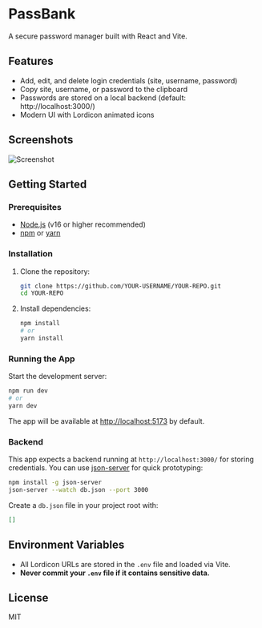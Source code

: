 # PassBank

A secure password manager built with React and Vite.

## Features
- Add, edit, and delete login credentials (site, username, password)
- Copy site, username, or password to the clipboard
- Passwords are stored on a local backend (default: http://localhost:3000/)
- Modern UI with Lordicon animated icons

## Screenshots
![Screenshot](screenshot.png)

## Getting Started

### Prerequisites
- [Node.js](https://nodejs.org/) (v16 or higher recommended)
- [npm](https://www.npmjs.com/) or [yarn](https://yarnpkg.com/)

### Installation
1. Clone the repository:
   ```sh
   git clone https://github.com/YOUR-USERNAME/YOUR-REPO.git
   cd YOUR-REPO
   ```
2. Install dependencies:
   ```sh
   npm install
   # or
   yarn install
   ```

### Running the App
Start the development server:
```sh
npm run dev
# or
yarn dev
```

The app will be available at [http://localhost:5173](http://localhost:5173) by default.

### Backend
This app expects a backend running at `http://localhost:3000/` for storing credentials. You can use [json-server](https://github.com/typicode/json-server) for quick prototyping:

```sh
npm install -g json-server
json-server --watch db.json --port 3000
```

Create a `db.json` file in your project root with:
```json
[]
```

## Environment Variables
- All Lordicon URLs are stored in the `.env` file and loaded via Vite.
- **Never commit your `.env` file if it contains sensitive data.**

## License
MIT
